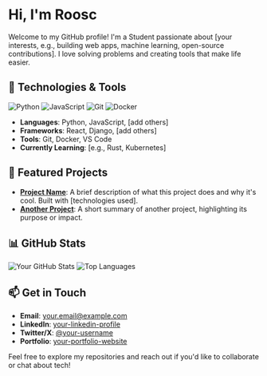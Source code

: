 # Hi, I'm Roosc
Welcome to my GitHub profile! I'm a Student passionate about [your interests, e.g., building web apps, machine learning, open-source contributions]. I love solving problems and creating tools that make life easier.

## 🔧 Technologies & Tools

![Python](https://img.shields.io/badge/-Python-3776AB?logo=python&logoColor=white)
![JavaScript](https://img.shields.io/badge/-JavaScript-F7DF1E?logo=javascript&logoColor=black)
![Git](https://img.shields.io/badge/-Git-F05032?logo=git&logoColor=white)
![Docker](https://img.shields.io/badge/-Docker-2496ED?logo=docker&logoColor=white)

- **Languages**: Python, JavaScript, [add others]
- **Frameworks**: React, Django, [add others]
- **Tools**: Git, Docker, VS Code
- **Currently Learning**: [e.g., Rust, Kubernetes]

## 🌟 Featured Projects

- **[Project Name](https://github.com/your-username/project-repo)**: A brief description of what this project does and why it's cool. Built with [technologies used].
- **[Another Project](https://github.com/your-username/another-repo)**: A short summary of another project, highlighting its purpose or impact.

## 📊 GitHub Stats

![Your GitHub Stats](https://github-readme-stats.vercel.app/api?username=your-username&show_icons=true&theme=radical)
![Top Languages](https://github-readme-stats.vercel.app/api/top-langs/?username=your-username&layout=compact&theme=radical)

## 📫 Get in Touch

- **Email**: [your.email@example.com](mailto:your.email@example.com)
- **LinkedIn**: [your-linkedin-profile](https://linkedin.com/in/your-profile)
- **Twitter/X**: [@your-username](https://x.com/your-username)
- **Portfolio**: [your-portfolio-website](https://your-portfolio-website.com)

Feel free to explore my repositories and reach out if you'd like to collaborate or chat about tech!
